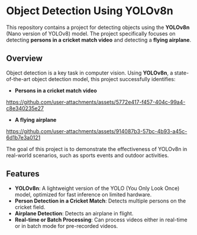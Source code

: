 # Object Detection Using YOLOv8n

This repository contains a project for detecting objects using the **YOLOv8n** (Nano version of YOLOv8) model. The project specifically focuses on detecting **persons in a cricket match video** and detecting a **flying airplane**.

## Overview

Object detection is a key task in computer vision. Using **YOLOv8n**, a state-of-the-art object detection model, this project successfully identifies:

- **Persons in a cricket match video**
  
https://github.com/user-attachments/assets/5772e417-f457-404c-99a4-c8e340235e27


- **A flying airplane**


https://github.com/user-attachments/assets/914087b3-57bc-4b93-a45c-6d1b7e3a0121


The goal of this project is to demonstrate the effectiveness of YOLOv8n in real-world scenarios, such as sports events and outdoor activities.

## Features

- **YOLOv8n**: A lightweight version of the YOLO (You Only Look Once) model, optimized for fast inference on limited hardware.
- **Person Detection in a Cricket Match**: Detects multiple persons on the cricket field.
- **Airplane Detection**: Detects an airplane in flight.
- **Real-time or Batch Processing**: Can process videos either in real-time or in batch mode for pre-recorded videos.
